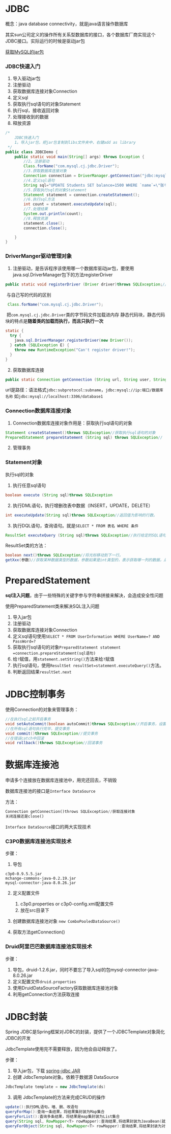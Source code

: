 # JDBC

概念：java database connectivity，就是java语言操作数据库

其实sun公司定义的操作所有关系型数据库的接口，各个数据库厂商实现这个JDBC接口。实际运行的时候是驱动jar包

[获取MySQL的jar包](https://www.cnblogs.com/it-mh/p/11205866.html)

### JDBC快速入门

1. 导入驱动jar包
2. 注册驱动
3. 获取数据库连接对象Connection
4. 定义sql
5. 获取执行sql语句的对象Statement
6. 执行sql，接收返回对象
7. 处理接收到的数据
8. 释放资源

```JAVA
/*
    JDBC快速入门
    1。导入jar包，把jar包复制到libs文件夹中，右键add as library
 */
public class JDBCDemo {
    public static void main(String[] args) throws Exception {
        //2。注册驱动
        Class.forName("com.mysql.cj.jdbc.Driver");
        //3.获取数据库连接对象
        Connection connection = DriverManager.getConnection("jdbc:mysql://localhost:3306/database1", "root", "root1423");
        //4.定义sql语句
        String sql="UPDATE Students SET balance=1500 WHERE `name`=\"张书恒\"";
        //5.获取执行sql的对象Statement
        Statement statement = connection.createStatement();
        //6.执行sql方法
        int count = statement.executeUpdate(sql);
        //7.处理结果
        System.out.println(count);
        //8.释放资源
        statement.close();
        connection.close();

    }
}
```

### DriverManger驱动管理对象

1. 注册驱动，是告诉程序该使用哪一个数据库驱动jar包，要使用java.sql.DriverManager包下的方法registerDriver

```java
public static void registerDriver (Driver driver)throws SQLException;//java.sql.DriverManager包下
```

​	与自己写的代码的区别

```java
 Class.forName("com.mysql.cj.jdbc.Driver");
```

​	把`com.mysql.cj.jdbc.Driver`类的字节码文件加载进内存
​	静态代码块，静态代码块的特点是**随着类的加载而执行，而且只执行一次**

```java
static {
  try {
    java.sql.DriverManager.registerDriver(new Driver());
  } catch (SQLException E) {
    throw new RuntimeException("Can't register driver!");
  }
}
```

2. 获取数据库连接

```java
public static Connection getConnection (String url, String user, String password) throws SQLException//java.sql.DriverManager包下

```

url是路径：语法格式`jdbc:subprotocol:subname`，`jdbc:mysql://ip:端口/数据库名称`
如`jdbc:mysql://localhost:3306/database1`

### Connection数据库连接对象

1. Connection数据库连接对象作用是：获取执行sql语句的对象

```java
Statement createStatement()throws SQLException//获取执行sql语句的对象
PreparedStatement prepareStatement (String sql) throws SQLException//
```

2. 管理事务

### Statement对象

执行sql的对象

1. 执行任意sql语句

```java
boolean execute (String sql)throws SQLException
```

2. 执行DML语句，执行增删改表中数据（INSERT，UPDATE，DELETE）

```java
int executeUpdate(String sql)throws SQLException//返回值为影响的行数。
```

3. 执行DQL语句，查询语句。就是`SELECT * FROM 表名 WHERE 条件`

```java
ResultSet executeQuery (String sql)throws SQLException//执行给定的SQL语句，该语句返回单个ResultSet对象。使用完毕要首先释放ResultSet
```

ResultSet类的方法：

```java
boolean next()throws SQLException//将光标移动到下一行。
getXxx(参数)//获取某种数据类型的数据，参数如果是int类型的，表示获取哪一列的数据，从1开始，如果参数类型是string可以传递字段。

```

# PreparedStatement

**sql注入问题**，由于一些特殊的关键字参与字符串拼接来解决，会造成安全性问题

使用PreparedStatement类来解决SQL注入问题

1. 导入jar包
2. 注册驱动
3. 获取数据库连接对象Connection
4. 定义sql语句使用`SELECT * FROM UserInformation WHERE UserName=? AND PassWord=?`
5. 获取执行sql语句的对象`PreparedStatement statement =connection.prepareStatement(sql语句)`
6. 给`?`赋值，用`statement.setString()`方法来给`?`赋值
7. 执行sql语句，使用`ResultSet resultSet=statement.executeQuery()`方法。
8. 判断返回结果`resultSet.next`

# JDBC控制事务

使用Connection的对象来管理事务：

```java
//在执行sql之前开启事务
void setAutoCommit(boolean autoCommit)throws SQLException//开启事务，设置autoCommit为false，则是相当于开启事务
//在所有sql语句执行完毕，提交事务
void commit()throws SQLException//提交事务
//在错误catch中回滚
void rollback()throws SQLException//回滚事务
```

# 数据库连接池

申请多个连接放在数据库连接池中，用完还回去，不销毁

数据库连接池的接口是`Interface DataSource`

方法：

```sql
Connection getConnection()throws SQLException//获取连接对象
关闭连接还是close()
```

`Interface DataSource`接口的两大实现技术

### C3P0数据库连接池实现技术

步骤：

1. 导包

```
c3p0-0.9.5.5.jar
mchange-commons-java-0.2.19.jar
mysql-connector-java-8.0.26.jar
```

2. 定义配置文件
   1. c3p0.properties or c3p0-config.xml配置文件
   2. 放在src目录下

3. 创建数据库连接池对象 `new ComboPooledDataSource()`
4. 获取方法getConnection()

### Druid阿里巴巴数据库连接池实现技术

步骤：

1. 导包，druid-1.2.6.jar，同时不要忘了导入sql的包mysql-connector-java-8.0.26.jar
2. 定义配置文件`druid.properties`
3. 使用DruidDataSourceFactory获取数据库连接池对象
4. 利用getConnection方法获取连接



# JDBC封装

Spring JDBC是Spring框架对JDBC的封装，提供了一个JDBCTemplate对象简化JDBC的开发

JdbcTemplate使用完不需要释放，因为他会自动释放了。

步骤：

1. 导入jar包，下载 [spring-jdbc JAR](https://jar-download.com/artifacts/org.springframework/spring-jdbc)
2. 创建 JdbcTemplate对象。依赖于数据源 DataSource

```JAVA
JdbcTemplate template = new JdbcTemplate(ds)
```

3. 调用 JdbcTemplate的方法来完成CRUD的操作

```java
update():执行DML语句。増、删、改语句 
queryForMap():查询一条结果，将结果集封装为Map集合 
queryForList():査询多条结果，将结果是map集封装为List集合  
query(String sql, RowMapper<T> rowMapper):查询结果,将结果封装为JavaBean(就是java的标准类的对象)对象，并返回一个对象的list
queryForObject(String sql, RowMapper<T> rowMapper):查询结果,将结果封装为对象，RowMapper是接口，第二个参数是实现类的BeanPropertyRowMapper（Bean属性行映射器）的对象，返回一个对象


```



